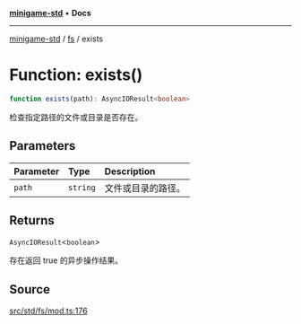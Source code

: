 [**minigame-std**](../../../index.md) • **Docs**

***

[minigame-std](../../../index.md) / [fs](../index.md) / exists

# Function: exists()

```ts
function exists(path): AsyncIOResult<boolean>
```

检查指定路径的文件或目录是否存在。

## Parameters

| Parameter | Type | Description |
| :------ | :------ | :------ |
| `path` | `string` | 文件或目录的路径。 |

## Returns

`AsyncIOResult`\<`boolean`\>

存在返回 true 的异步操作结果。

## Source

[src/std/fs/mod.ts:176](https://github.com/JiangJie/minigame-std/blob/fe87039c9bf9e09f2936bdac3b9a02fcf5e4b50c/src/std/fs/mod.ts#L176)
